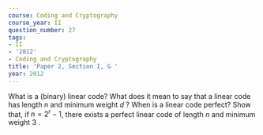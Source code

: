 ```yaml
---
course: Coding and Cryptography
course_year: II
question_number: 27
tags:
- II
- '2012'
- Coding and Cryptography
title: 'Paper 2, Section I, G '
year: 2012
---
```




What is a (binary) linear code? What does it mean to say that a linear code has length $n$ and minimum weight $d$ ? When is a linear code perfect? Show that, if $n=2^{r}-1$, there exists a perfect linear code of length $n$ and minimum weight 3 .